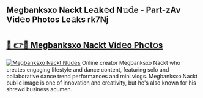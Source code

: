 ## Megbanksxo Nackt Le𝚊k𝚎d N𝚞𝚍e - Part-zAv Vid𝚎o Photos Le𝚊ks rk7Nj

# <h2><a href="http://fb4ndd.evod.top/?m=Megbanksxo+Nackt">🔗 👉🔴 Megbanksxo Nackt Vid𝚎o Ph𝚘t𝚘s</a></h2>

[![Megbanksxo Nackt N𝚞d𝚎s](https://i.imgur.com/8V9OHl7.gif)](http://fb4ndd.evod.top/?m=Megbanksxo+Nackt)
Online creator Megbanksxo Nackt who creates engaging lifestyle and dance content, featuring solo and collaborative dance trend performances and mini vlogs. Megbanksxo Nackt public image is one of innovation and creativity, but he's also known for his shrewd business acumen. 
